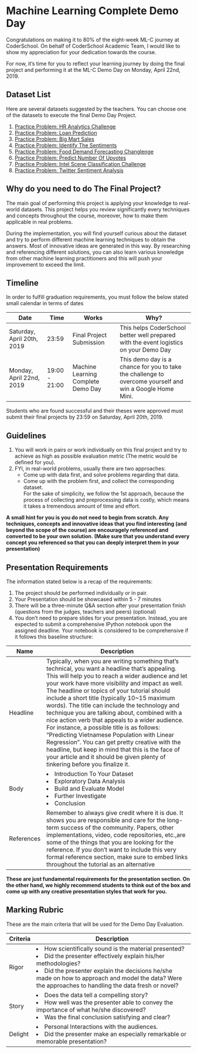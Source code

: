 # Machine Learning Complete Demo Day

Congratulations on making it to 80% of the eight-week ML-C journey at CoderSchool. On behalf of CoderSchool Academic Team, I would like to show my appreciation for your dedication towards the course.

For now, it’s time for you to reflect your learning journey by doing the final project and performing it at the ML-C Demo Day on Monday, April 22nd, 2019.

## Dataset List

Here are several datasets suggested by the teachers. You can choose one of the datasets to execute the final Demo Day Project.

1. [Practice Problem: HR Analytics Challenge](https://datahack.analyticsvidhya.com/contest/wns-analytics-hackathon-2018-1/)
1. [Practice Problem: Loan Prediction](https://datahack.analyticsvidhya.com/contest/practice-problem-loan-prediction-iii/)
3. [Practice Problem: Big Mart Sales](https://datahack.analyticsvidhya.com/contest/practice-problem-big-mart-sales-iii)
4. [Practice Problem: Identify The Sentiments ](https://datahack.analyticsvidhya.com/contest/linguipedia-codefest-natural-language-processing-1/)
5. [Practice Problem: Food Demand Forecasting Changlenge](https://datahack.analyticsvidhya.com/contest/genpact-machine-learning-hackathon-1/)
6. [Practice Problem: Predict Number Of Upvotes](https://datahack.analyticsvidhya.com/contest/enigma-codefest-machine-learning-1/)
7. [Practice Problem: Intel Scene Classification Challenge](https://datahack.analyticsvidhya.com/contest/practice-problem-intel-scene-classification-challe/#solution_checker)
8. [Practice Problem: Twitter Sentiment Analysis](https://datahack.analyticsvidhya.com/contest/practice-problem-twitter-sentiment-analysis/#data_dictionary)

## Why do you need to do The Final Project?

The main goal of performing this project is applying your knowledge to real-world datasets. This project helps you review significantly every techniques and concepts throughout the course, moreover, how to make them applicable in real problems.

During the implementation, you will find yourself curious about the dataset and try to perform different machine learning techniques to obtain the answers. Most of innovative ideas are generated in this way. By researching and referencing different solutions, you can also learn various knowledge from other machine learning practitioners and this will push your improvement to exceed the limit.

## Timeline

In order to fulfill graduation requirements, you must follow the below stated small calendar in terms of dates

|Date|Time|Works|Why?|
|----|----|-----|----|
|Saturday, April 20th, 2019|23:59|Final Project Submission|This helps CoderSchool better well prepared with the event logistics on your Demo Day|
|Monday, April 22nd, 2019|19:00 - 21:00|Machine Learning Complete Demo Day|This demo day is a chance for you to take the challenge to overcome yourself and win a Google Home Mini.|

Students who are found successful and their theses were approved must submit their final projects by 23:59 on Saturday, April 20th, 2019.

## Guidelines

1. You will work in pairs or work individually on this final project and try to achieve as high as possible evaluation metric (The metric would be defined for you). 
2. FYI, in real-world problems, usually there are two approaches:
    * Come up with data first, and solve problems regarding that data.
    * Come up with the problem first, and collect the corresponding dataset.
<br/> For the sake of simplicity, we follow the 1st approach, because the process of collecting and preprocessing data is costly, which means it takes a tremendous amount of time and effort. 

__A small hint for you is you do not need to begin from scratch. Any techniques, concepts and innovative ideas that you find interesting (and beyond the scope of the course) are encouragely referenced and converted to be your own solution. (Make sure that you understand every concept you referenced so that you can deeply interpret them in your presentation)__

## Presentation Requirements

The information stated below is a recap of the requirements:
1. The project should be performed individually or in pair.
2. Your Presentation should be showcased within 5 - 7 minutes
3. There will be a three-minute Q&A section after your presentation finish (questions from the judges, teachers and peers) (optional)
4. You don’t need to prepare slides for your presentation. Instead, you are expected to submit a comprehensive IPython notebook upon the assigned deadline. Your notebook is considered to be comprehensive if it follows this baseline structure:

|Name|Description|
|----|-----------|
|Headline|Typically, when you are writing something that’s technical, you want a headline that’s appealing. This will help you to reach a wider audience and let your work have more visibility and impact as well. The headline or topics of your tutorial should include a short title (typically 10~15 maximum words). The title can include the technology and technique you are talking about, combined with a nice action verb that appeals to a wider audience. For instance, a possible title is as follows: “Predicting Vietnamese Population with Linear Regression”. You can get pretty creative with the headline, but keep in mind that this is the face of your article and it should be given plenty of tinkering before you finalize it.|
|Body|<li>Introduction To Your Dataset</li><li>Exploratory Data Analysis</li><li>Build and Evaluate Model</li><li>Further Investigate</li><li>Conclusion</li>|
|References|Remember to always give credit where it is due. It shows you are responsible and care for the long-term success of the community. Papers, other implementations, video, code repositories, etc.,are some of the things that you are looking for the reference. If you don’t want to include this very formal reference section, make sure to embed links throughout the tutorial as an alternative|

__These are just fundamental requirements for the presentation section. On the other hand, we highly recommend students to think out of the box and come up with any creative presentation styles that work for you.__

## Marking Rubric

These are the main criteria that will be used for the Demo Day Evaluation.

|Criteria|Description|
|--------|-----------|
|Rigor|<li>How scientifically sound is the material presented?</li><li>Did the presenter effectively explain his/her methodologies?</li><li>Did the presenter explain the decisions he/she made on how to approach and model the data? Were the approaches to handling the data fresh or novel?</li>|
|Story|<li>Does the data tell a compelling story?</li><li>How well was the presenter able to convey the importance of what he/she discovered?</li><li>Was the final conclusion satisfying and clear?</li>|
|Delight|<li>Personal Interactions with the audiences.</li><li>Did the presenter make an especially remarkable or memorable presentation?</li>|
